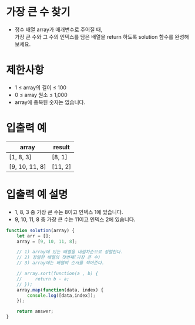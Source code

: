 # 가장 큰 수 찾기
- 정수 배열 array가 매개변수로 주어질 때,  
가장 큰 수와 그 수의 인덱스를 담은 배열을 return 하도록 solution 함수를 완성해보세요.



# 제한사항
- 1 ≤ array의 길이 ≤ 100
- 0 ≤ array 원소 ≤ 1,000
- array에 중복된 숫자는 없습니다.


# 입출력 예
| array | result |
| ----- | ------ |
| [1, 8, 3] | [8, 1] |
| [9, 10, 11, 8] | [11, 2] |

# 입출력 예 설명
- 1, 8, 3 중 가장 큰 수는 8이고 인덱스 1에 있습니다.
- 9, 10, 11, 8 중 가장 큰 수는 11이고 인덱스 2에 있습니다.

```javascript
function solution(array) {
    let arr = [];
    array = [9, 10, 11, 8];

    // 1) array에 있는 배열을 내림차순으로 정렬한다.
    // 2) 정렬한 배열의 첫번째(가장 큰 수)
    // 3) array에는 배열의 순서를 적어준다.

    // array.sort(function(a , b) {
    //     return b - a;
    // });
    array.map(function(data, index) {
        console.log([data,index]);
    });

    return answer;
}
```
